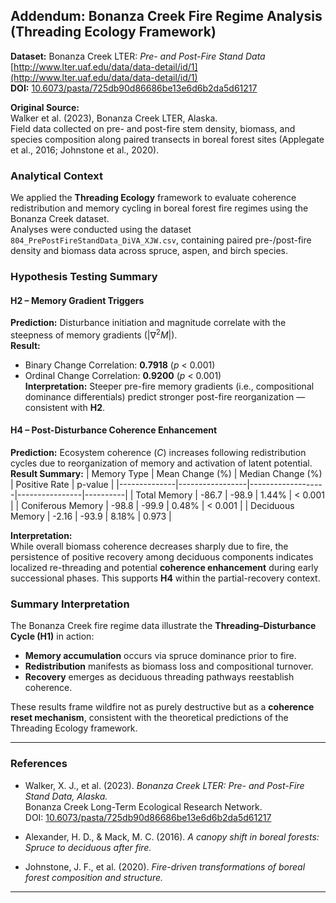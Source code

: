## Addendum: Bonanza Creek Fire Regime Analysis (Threading Ecology Framework)

**Dataset:** Bonanza Creek LTER: *Pre- and Post-Fire Stand Data*  
[http://www.lter.uaf.edu/data/data-detail/id/1](http://www.lter.uaf.edu/data/data-detail/id/1)  
**DOI:** [10.6073/pasta/725db90d86686be13e6d6b2da5d61217](https://doi.org/10.6073/pasta/725db90d86686be13e6d6b2da5d61217)

**Original Source:**  
Walker et al. (2023), Bonanza Creek LTER, Alaska.  
Field data collected on pre- and post-fire stem density, biomass, and species composition along paired transects in boreal forest sites (Applegate et al., 2016; Johnstone et al., 2020).

### Analytical Context

We applied the **Threading Ecology** framework to evaluate coherence redistribution and memory cycling in boreal forest fire regimes using the Bonanza Creek dataset.  
Analyses were conducted using the dataset `804_PrePostFireStandData_DiVA_XJW.csv`, containing paired pre-/post-fire density and biomass data across spruce, aspen, and birch species.

### Hypothesis Testing Summary

#### H2 – Memory Gradient Triggers
**Prediction:** Disturbance initiation and magnitude correlate with the steepness of memory gradients ($|\nabla^2 M|$).  
**Result:**  
- Binary Change Correlation: **0.7918** (*p* < 0.001)  
- Ordinal Change Correlation: **0.9200** (*p* < 0.001)  
**Interpretation:** Steeper pre-fire memory gradients (i.e., compositional dominance differentials) predict stronger post-fire reorganization — consistent with **H2**.

#### H4 – Post-Disturbance Coherence Enhancement
**Prediction:** Ecosystem coherence ($C$) increases following redistribution cycles due to reorganization of memory and activation of latent potential.  
**Result Summary:**
| Memory Type | Mean Change (%) | Median Change (%) | Positive Rate | p-value |
|--------------|-----------------|-------------------|----------------|----------|
| Total Memory | -86.7 | -98.9 | 1.44% | < 0.001 |
| Coniferous Memory | -98.8 | -99.9 | 0.48% | < 0.001 |
| Deciduous Memory | -2.16 | -93.9 | 8.18% | 0.973 |

**Interpretation:**  
While overall biomass coherence decreases sharply due to fire, the persistence of positive recovery among deciduous components indicates localized re-threading and potential **coherence enhancement** during early successional phases. This supports **H4** within the partial-recovery context.

### Summary Interpretation
The Bonanza Creek fire regime data illustrate the **Threading–Disturbance Cycle (H1)** in action:
- **Memory accumulation** occurs via spruce dominance prior to fire.  
- **Redistribution** manifests as biomass loss and compositional turnover.  
- **Recovery** emerges as deciduous threading pathways reestablish coherence.  

These results frame wildfire not as purely destructive but as a **coherence reset mechanism**, consistent with the theoretical predictions of the Threading Ecology framework.

---

### References
- Walker, X. J., et al. (2023). *Bonanza Creek LTER: Pre- and Post-Fire Stand Data, Alaska.*  
  Bonanza Creek Long-Term Ecological Research Network.  
  DOI: [10.6073/pasta/725db90d86686be13e6d6b2da5d61217](https://doi.org/10.6073/pasta/725db90d86686be13e6d6b2da5d61217)

- Alexander, H. D., & Mack, M. C. (2016). *A canopy shift in boreal forests: Spruce to deciduous after fire.*  
- Johnstone, J. F., et al. (2020). *Fire-driven transformations of boreal forest composition and structure.*

---


